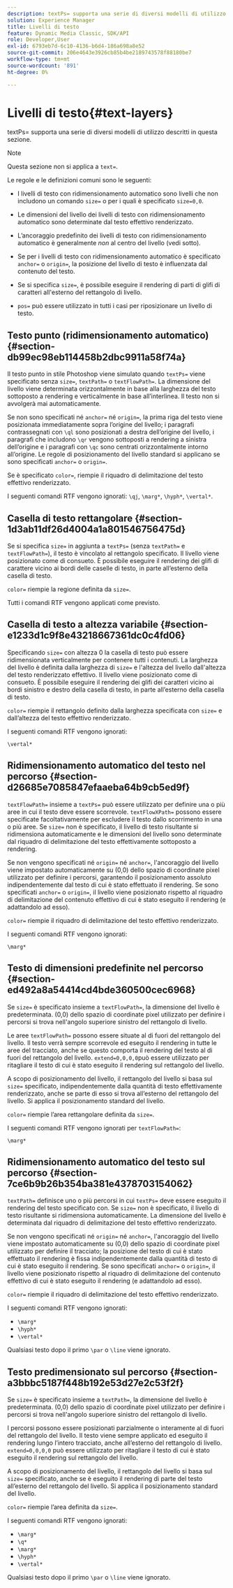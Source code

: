 ```yaml
---
description: textPs= supporta una serie di diversi modelli di utilizzo descritti in questa sezione.
solution: Experience Manager
title: Livelli di testo
feature: Dynamic Media Classic, SDK/API
role: Developer,User
exl-id: 6793eb7d-6c10-4136-b6d4-186a698a8e52
source-git-commit: 206e4643e3926cb85b4be2189743578f88180be7
workflow-type: tm+mt
source-wordcount: '891'
ht-degree: 0%

---
```


# Livelli di testo{#text-layers}

textPs= supporta una serie di diversi modelli di utilizzo descritti in questa sezione.

>[!NOTE]
>
>Questa sezione non si applica a `text=`.

Le regole e le definizioni comuni sono le seguenti:

* I livelli di testo con ridimensionamento automatico sono livelli che non includono un comando `size=` o per i quali è specificato `size=0,0`.

* Le dimensioni del livello dei livelli di testo con ridimensionamento automatico sono determinate dal testo effettivo renderizzato.
* L’ancoraggio predefinito dei livelli di testo con ridimensionamento automatico è generalmente *non* al centro del livello (vedi sotto).
* Se per i livelli di testo con ridimensionamento automatico è specificato `anchor=` o `origin=`, la posizione del livello di testo è influenzata dal contenuto del testo.

* Se si specifica `size=`, è possibile eseguire il rendering di parti di glifi di caratteri all&#39;esterno del rettangolo di livello.
* `pos=` può essere utilizzato in tutti i casi per riposizionare un livello di testo.

## Testo punto (ridimensionamento automatico) {#section-db99ec98eb114458b2dbc9911a58f74a}

Il testo punto in stile Photoshop viene simulato quando `textPs=` viene specificato senza `size=`, `textPath=` o `textFlowPath=`. La dimensione del livello viene determinata orizzontalmente in base alla larghezza del testo sottoposto a rendering e verticalmente in base all’interlinea. Il testo non si avvolgerà mai automaticamente.

Se non sono specificati né `anchor=` né `origin=`, la prima riga del testo viene posizionata immediatamente sopra l’origine del livello; i paragrafi contrassegnati con `\ql` sono posizionati a destra dell’origine del livello, i paragrafi che includono `\qr` vengono sottoposti a rendering a sinistra dell’origine e i paragrafi con `\qc` sono centrati orizzontalmente intorno all’origine. Le regole di posizionamento del livello standard si applicano se sono specificati `anchor=` o `origin=`.

Se è specificato `color=`, riempie il riquadro di delimitazione del testo effettivo renderizzato.

I seguenti comandi RTF vengono ignorati: `\qj`, `\marg*`, `\hyph*`, `\vertal*`.

## Casella di testo rettangolare {#section-1d3ab11df26d4004a1a801546756475d}

Se si specifica `size=` in aggiunta a `textPs=` (senza `textPath=` e `textFlowPath=`), il testo è vincolato al rettangolo specificato. Il livello viene posizionato come di consueto. È possibile eseguire il rendering dei glifi di carattere vicino ai bordi delle caselle di testo, in parte all’esterno della casella di testo.

`color=` riempie la regione definita da  `size=`.

Tutti i comandi RTF vengono applicati come previsto.

## Casella di testo a altezza variabile {#section-e1233d1c9f8e43218667361dc0c4fd06}

Specificando `size=` con altezza 0 la casella di testo può essere ridimensionata verticalmente per contenere tutti i contenuti. La larghezza del livello è definita dalla larghezza di `size=` e l&#39;altezza del livello dall&#39;altezza del testo renderizzato effettivo. Il livello viene posizionato come di consueto. È possibile eseguire il rendering dei glifi dei caratteri vicino ai bordi sinistro e destro della casella di testo, in parte all’esterno della casella di testo.

`color=` riempie il rettangolo definito dalla larghezza specificata con  `size=` e dall’altezza del testo effettivo renderizzato.

I seguenti comandi RTF vengono ignorati:

`\vertal*`

## Ridimensionamento automatico del testo nel percorso {#section-d26685e7085847efaaeba64b9cb5ed9f}

`textFlowPath=` insieme a  `textPs=` può essere utilizzato per definire una o più aree in cui il testo deve essere scorrevole. `textFlowXPath=` possono essere specificate facoltativamente per escludere il testo dallo scorrimento in una o più aree. Se `size=` non è specificato, il livello di testo risultante si ridimensiona automaticamente e le dimensioni del livello sono determinate dal riquadro di delimitazione del testo effettivamente sottoposto a rendering.

Se non vengono specificati né `origin=` né `anchor=`, l&#39;ancoraggio del livello viene impostato automaticamente su (0,0) dello spazio di coordinate pixel utilizzato per definire i percorsi, garantendo il posizionamento assoluto indipendentemente dal testo di cui è stato effettuato il rendering. Se sono specificati `anchor=` o `origin=`, il livello viene posizionato rispetto al riquadro di delimitazione del contenuto effettivo di cui è stato eseguito il rendering (e adattandolo ad esso).

`color=` riempie il riquadro di delimitazione del testo effettivo renderizzato.

I seguenti comandi RTF vengono ignorati:

`\marg*`

## Testo di dimensioni predefinite nel percorso {#section-ed492a8a54414cd4bde360500cec6968}

Se `size=` è specificato insieme a `textFlowPath=`, la dimensione del livello è predeterminata. (0,0) dello spazio di coordinate pixel utilizzato per definire i percorsi si trova nell&#39;angolo superiore sinistro del rettangolo di livello.

Le aree `textFlowPath=` possono essere situate al di fuori del rettangolo del livello. Il testo verrà sempre scorrevole ed eseguito il rendering in tutte le aree del tracciato, anche se questo comporta il rendering del testo al di fuori del rettangolo del livello. `extend=0,0,0,0`può essere utilizzato per ritagliare il testo di cui è stato eseguito il rendering sul rettangolo del livello.

A scopo di posizionamento del livello, il rettangolo del livello si basa sul `size=` specificato, indipendentemente dalla quantità di testo effettivamente renderizzato, anche se parte di esso si trova all’esterno del rettangolo del livello. Si applica il posizionamento standard del livello.

`color=` riempie l’area rettangolare definita da  `size=`.

I seguenti comandi RTF vengono ignorati per `textFlowPath=`:

`\marg*`

## Ridimensionamento automatico del testo sul percorso {#section-7ce6b9b26b354ba381e4378703154062}

`textPath=` definisce uno o più percorsi in cui  `textPs=` deve essere eseguito il rendering del testo specificato con. Se `size=` non è specificato, il livello di testo risultante si ridimensiona automaticamente. La dimensione del livello è determinata dal riquadro di delimitazione del testo effettivo renderizzato.

Se non vengono specificati né `origin=` né `anchor=`, l&#39;ancoraggio del livello viene impostato automaticamente su (0,0) dello spazio di coordinate pixel utilizzato per definire il tracciato; la posizione del testo di cui è stato effettuato il rendering è fissa indipendentemente dalla quantità di testo di cui è stato eseguito il rendering. Se sono specificati `anchor=` o `origin=`, il livello viene posizionato rispetto al riquadro di delimitazione del contenuto effettivo di cui è stato eseguito il rendering (e adattandolo ad esso).

`color=` riempie il riquadro di delimitazione del testo effettivo renderizzato.

I seguenti comandi RTF vengono ignorati:

* `\marg*`
* `\hyph*`
* `\vertal*`

Qualsiasi testo dopo il primo `\par` o `\line` viene ignorato.

## Testo predimensionato sul percorso {#section-a3bbbc5187f448b192e53d27e2c53f2f}

Se `size=` è specificato insieme a `textPath=`, la dimensione del livello è predeterminata. (0,0) dello spazio di coordinate pixel utilizzato per definire i percorsi si trova nell&#39;angolo superiore sinistro del rettangolo di livello.

I percorsi possono essere posizionati parzialmente o interamente al di fuori del rettangolo del livello. Il testo viene sempre applicato ed eseguito il rendering lungo l’intero tracciato, anche all’esterno del rettangolo di livello. `extend=0,0,0,0` può essere utilizzato per ritagliare il testo di cui è stato eseguito il rendering sul rettangolo del livello.

A scopo di posizionamento del livello, il rettangolo del livello si basa sul `size=` specificato, anche se è eseguito il rendering di parte del testo all’esterno del rettangolo del livello. Si applica il posizionamento standard del livello.

`color=` riempie l’area definita da  `size=`.

I seguenti comandi RTF vengono ignorati:

* `\marg*`
* `\q*`
* `\marg*`
* `\hyph*`
* `\vertal*`

Qualsiasi testo dopo il primo `\par` o `\line` viene ignorato.
